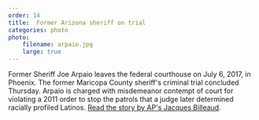 ```yaml
---
order: 14
title:  Former Arizona sheriff on trial
categories: photo
photo:
    filename: arpaio.jpg
    large: true
---
```


Former Sheriff Joe Arpaio leaves the federal courthouse on July 6, 2017, in Phoenix. The former Maricopa County sheriff's criminal trial concluded Thursday. Arpaio is charged with misdemeanor contempt of court for violating a 2011 order to stop the patrols that a judge later determined racially profiled Latinos. [Read the story by AP's Jacques Billeaud](https://www.apnews.com/0d5a8599eca343bfa6adb55aab7a92b4/Lawyers-make-last-pitches-in-trial-of-ex-Sheriff-Joe-Arpaio).